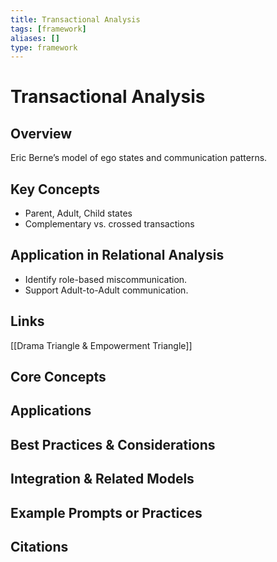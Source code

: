 ```yaml
---
title: Transactional Analysis
tags: [framework]
aliases: []
type: framework
---
```


<!-- @format -->

# Transactional Analysis

## Overview

Eric Berne’s model of ego states and communication patterns.

## Key Concepts

- Parent, Adult, Child states
- Complementary vs. crossed transactions

## Application in Relational Analysis

- Identify role-based miscommunication.
- Support Adult-to-Adult communication.

## Links

[[Drama Triangle & Empowerment Triangle]]


## Core Concepts


## Applications


## Best Practices & Considerations


## Integration & Related Models


## Example Prompts or Practices


## Citations
